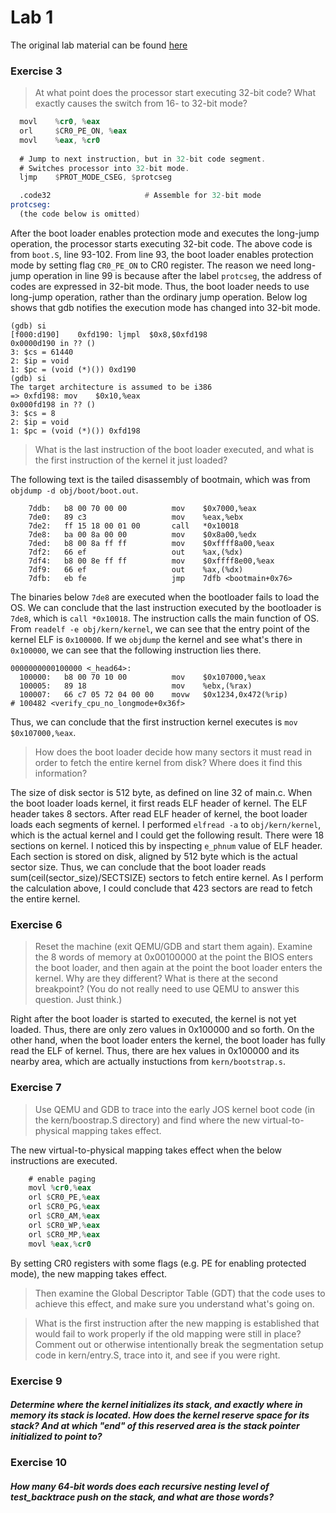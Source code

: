 # Lab 1

The original lab material can be found [here](http://cs492virt.kaist.ac.kr/lab1.html)

### Exercise 3
> At what point does the processor start executing 32-bit code? What exactly causes the switch from 16- to 32-bit mode?

```asm
  movl    %cr0, %eax
  orl     $CR0_PE_ON, %eax
  movl    %eax, %cr0
 
  # Jump to next instruction, but in 32-bit code segment.
  # Switches processor into 32-bit mode.
  ljmp    $PROT_MODE_CSEG, $protcseg

  .code32                     # Assemble for 32-bit mode
protcseg:
  (the code below is omitted)
```
After the boot loader enables protection mode and executes the long-jump operation, the processor starts executing 32-bit code. The above code is from `boot.S`, line 93-102. From line 93, the boot loader enables protection mode by setting flag `CR0_PE_ON` to CR0 register. The reason we need long-jump operation in line 99 is because after the label `protcseg`, the address of codes are expressed in 32-bit mode. Thus, the boot loader needs to use long-jump operation, rather than the ordinary jump operation. Below log shows that gdb notifies the execution mode has changed into 32-bit mode.
```shell
(gdb) si
[f000:d190]    0xfd190:	ljmpl  $0x8,$0xfd198
0x0000d190 in ?? ()
3: $cs = 61440
2: $ip = void
1: $pc = (void (*)()) 0xd190
(gdb) si
The target architecture is assumed to be i386
=> 0xfd198:	mov    $0x10,%eax
0x000fd198 in ?? ()
3: $cs = 8
2: $ip = void
1: $pc = (void (*)()) 0xfd198
```

> What is the last instruction of the boot loader executed, and what is the first instruction of the kernel it just loaded?

The following text is the tailed disassembly of bootmain, which was from `objdump -d obj/boot/boot.out`.
```
    7ddb:	b8 00 70 00 00       	mov    $0x7000,%eax
    7de0:	89 c3                	mov    %eax,%ebx
    7de2:	ff 15 18 00 01 00    	call   *0x10018
    7de8:	ba 00 8a 00 00       	mov    $0x8a00,%edx
    7ded:	b8 00 8a ff ff       	mov    $0xffff8a00,%eax
    7df2:	66 ef                	out    %ax,(%dx)
    7df4:	b8 00 8e ff ff       	mov    $0xffff8e00,%eax
    7df9:	66 ef                	out    %ax,(%dx)
    7dfb:	eb fe                	jmp    7dfb <bootmain+0x76>
```
The binaries below `7de8` are executed when the bootloader fails to load the OS.
We can conclude that the last instruction executed by the bootloader is `7de8`, which is `call *0x10018`.
The instruction calls the main function of OS.
From `readelf -e obj/kern/kernel`, we can see that the entry point of the kernel ELF is `0x100000`. If we `objdump` the kernel and see what's there in `0x100000`, we can see that the following instruction lies there.
```
0000000000100000 <_head64>:
  100000:	b8 00 70 10 00       	mov    $0x107000,%eax
  100005:	89 18                	mov    %ebx,(%rax)
  100007:	66 c7 05 72 04 00 00 	movw   $0x1234,0x472(%rip)        # 100482 <verify_cpu_no_longmode+0x36f>
```
Thus, we can conclude that the first instruction kernel executes is `mov $0x107000,%eax`.


> How does the boot loader decide how many sectors it must read in order to fetch the entire kernel from disk? Where does it find this information?

The size of disk sector is 512 byte, as defined on line 32 of main.c. 
When the boot loader loads kernel, it first reads ELF header of kernel. The ELF header takes 8 sectors. 
After read ELF header of kernel, the boot loader loads each segments of kernel.
I performed `elfread -a` to `obj/kern/kernel`, which is the actual kernel and I could get the following result.
There were 18 sections on kernel. I noticed this by inspecting `e_phnum` value of ELF header.
Each section is stored on disk, aligned by 512 byte which is the actual sector size.
Thus, we can conclude that the boot loader reads sum(ceil(sector_size)/SECTSIZE) sectors to fetch entire kernel. 
As I perform the calculation above, I could conclude that 423 sectors are read to fetch the entire kernel.

### Exercise 6
> Reset the machine (exit QEMU/GDB and start them again). Examine the 8 words of memory at 0x00100000 at the point the BIOS enters the boot loader, and then again at the point the boot loader enters the kernel. Why are they different? What is there at the second breakpoint? (You do not really need to use QEMU to answer this question. Just think.)

Right after the boot loader is started to executed, the kernel is not yet loaded.
Thus, there are only zero values in 0x100000 and so forth.
On the other hand, when the boot loader enters the kernel, the boot loader has fully read the ELF of kernel.
Thus, there are hex values in 0x100000 and its nearby area, which are actually instuctions from `kern/bootstrap.s`.

### Exercise 7
> Use QEMU and GDB to trace into the early JOS kernel boot code (in the kern/boostrap.S directory) and find where the new virtual-to-physical mapping takes effect. 

The new virtual-to-physical mapping takes effect when the below instructions are executed.
```asm
    # enable paging 
    movl %cr0,%eax
    orl $CR0_PE,%eax
    orl $CR0_PG,%eax
    orl $CR0_AM,%eax
    orl $CR0_WP,%eax
    orl $CR0_MP,%eax
    movl %eax,%cr0
```
By setting CR0 registers with some flags (e.g. PE for enabling protected mode), the new mapping takes effect.

> Then examine the Global Descriptor Table (GDT) that the code uses to achieve this effect, and make sure you understand what's going on.

> What is the first instruction after the new mapping is established that would fail to work properly if the old mapping were still in place? Comment out or otherwise intentionally break the segmentation setup code in kern/entry.S, trace into it, and see if you were right.


### Exercise 9
##### Determine where the kernel initializes its stack, and exactly where in memory its stack is located. How does the kernel reserve space for its stack? And at which "end" of this reserved area is the stack pointer initialized to point to?

### Exercise 10
##### How many 64-bit words does each recursive nesting level of test_backtrace push on the stack, and what are those words?